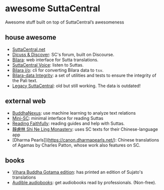 # awesome SuttaCentral
Awesome stuff built on top of SuttaCentral’s awesomeness

## house awesome

- [SuttaCentral.net](https://suttacentral.net/)
- [Dicuss & Discover](https://discourse.suttacentral.net/): SC's forum, built on Discourse.
- [Bilara](https://bilara.suttacentral.net/): web interface for Sutta translations.
- [SuttaCentral Voice](https://voice.suttacentral.net/scv/index.html#/sutta): listen to Suttas.
- [Bilara i/o](https://github.com/suttacentral/bilara-data/tree/published/.scripts/bilara-io): cli for converting Bilara data to `tsv`.
- [Bilara-data Integrity](https://github.com/suttacentral/bilara-data-integrity): a set of utilities and tests to ensure the integrity of the Pali text.
- [Legacy SuttaCentral](https://legacy.suttacentral.net/): old but still working. The data is outdated!

## external web

- [BuddhaNexus](https://buddhanexus.net): use machine learning to analyze text relations
- [Mini-SC](https://mini-sc.netlify.app/): minimal interface for reading Suttas
- [Reading Faithfully](https://readingfaithfully.org/): reading guides and help with Suttas.
- [靜慮林 Shi Ne Ling Monastery](https://www.godhamma.alicloud1688.com/): uses SC texts for their Chinese-language app
- [Dharma Pearls]](https://canon.dharmapearls.net/): Chinese translations of Agamas by Charles Patton, whose work also features on SC.

## books

- [Vihara Buddha Gotama edition](https://vbgnet.org/): has printed an edition of Sujato's translations
- [Audible audiobooks](https://www.audible.com.au/search?keywords=sujato&ref-override=a_hp_t1_header_search&k=sujato): get audiobooks read by professionals. (Non-free).
